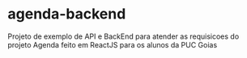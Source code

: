 # agenda-backend
Projeto de exemplo de API e BackEnd para atender as requisicoes do projeto Agenda feito em ReactJS para os alunos da PUC Goias

